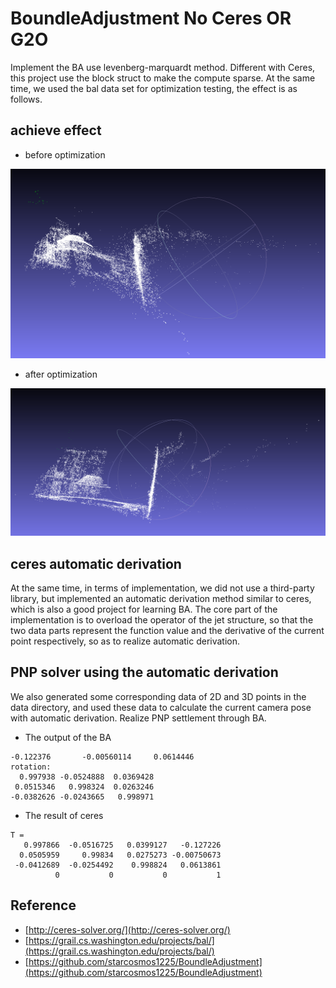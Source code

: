 # BoundleAdjustment No Ceres OR G2O
Implement the BA use levenberg-marquardt method. Different with Ceres, this project use the block struct to make the compute sparse. At the same time, we used the bal data set for optimization testing, the effect is as follows.

## achieve effect

- before optimization

![](./images/before_optimize.png)

- after optimization

![](./images/optimize.png)

## ceres automatic derivation
At the same time, in terms of implementation, we did not use a third-party library, but implemented an automatic derivation method similar to ceres, which is also a good project for learning BA. The core part of the implementation is to overload the operator of the jet structure, so that the two data parts represent the function value and the derivative of the current point respectively, so as to realize automatic derivation.

## PNP solver using the automatic derivation
We also generated some corresponding data of 2D and 3D points in the data directory, and used these data to calculate the current camera pose with automatic derivation. Realize PNP settlement through BA.
- The output of the BA
```shell
-0.122376       -0.00560114     0.0614446
rotation:
  0.997938 -0.0524888  0.0369428
 0.0515346   0.998324  0.0263246
-0.0382626 -0.0243665   0.998971
```

- The result of ceres

```shell
T = 
   0.997866  -0.0516725   0.0399127   -0.127226
  0.0505959     0.99834   0.0275273 -0.00750673
 -0.0412689  -0.0254492    0.998824   0.0613861
          0           0           0           1
```

## Reference
- [http://ceres-solver.org/](http://ceres-solver.org/)
- [https://grail.cs.washington.edu/projects/bal/](https://grail.cs.washington.edu/projects/bal/)
- [https://github.com/starcosmos1225/BoundleAdjustment](https://github.com/starcosmos1225/BoundleAdjustment)
